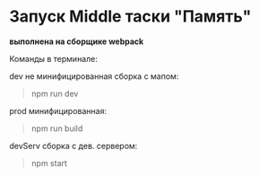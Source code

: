 # Запуск Middle  таски "Память"

 __выполнена на сборщике webpack__


 Команды в терминале: 

dev не минифицированная сборка с мапом:
 >npm run dev

 prod  минифицированная:
 >npm run build

  devServ сборка с дев. сервером:
 >npm start





